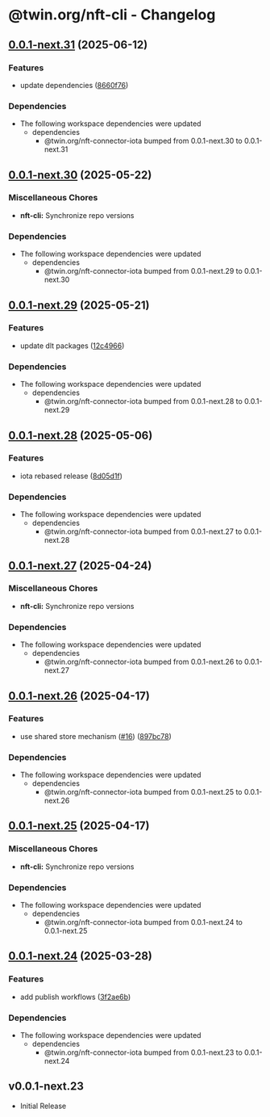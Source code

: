 # @twin.org/nft-cli - Changelog

## [0.0.1-next.31](https://github.com/twinfoundation/nft/compare/nft-cli-v0.0.1-next.30...nft-cli-v0.0.1-next.31) (2025-06-12)


### Features

* update dependencies ([8660f76](https://github.com/twinfoundation/nft/commit/8660f76ca324b0f476e45544cac6bee4b3146c3b))


### Dependencies

* The following workspace dependencies were updated
  * dependencies
    * @twin.org/nft-connector-iota bumped from 0.0.1-next.30 to 0.0.1-next.31

## [0.0.1-next.30](https://github.com/twinfoundation/nft/compare/nft-cli-v0.0.1-next.29...nft-cli-v0.0.1-next.30) (2025-05-22)


### Miscellaneous Chores

* **nft-cli:** Synchronize repo versions


### Dependencies

* The following workspace dependencies were updated
  * dependencies
    * @twin.org/nft-connector-iota bumped from 0.0.1-next.29 to 0.0.1-next.30

## [0.0.1-next.29](https://github.com/twinfoundation/nft/compare/nft-cli-v0.0.1-next.28...nft-cli-v0.0.1-next.29) (2025-05-21)


### Features

* update dlt packages ([12c4966](https://github.com/twinfoundation/nft/commit/12c4966bceb926b7cdcf1449165bee09187a426c))


### Dependencies

* The following workspace dependencies were updated
  * dependencies
    * @twin.org/nft-connector-iota bumped from 0.0.1-next.28 to 0.0.1-next.29

## [0.0.1-next.28](https://github.com/twinfoundation/nft/compare/nft-cli-v0.0.1-next.27...nft-cli-v0.0.1-next.28) (2025-05-06)


### Features

* iota rebased release ([8d05d1f](https://github.com/twinfoundation/nft/commit/8d05d1f58c1aacac983c100697ab40a314ad34ea))


### Dependencies

* The following workspace dependencies were updated
  * dependencies
    * @twin.org/nft-connector-iota bumped from 0.0.1-next.27 to 0.0.1-next.28

## [0.0.1-next.27](https://github.com/twinfoundation/nft/compare/nft-cli-v0.0.1-next.26...nft-cli-v0.0.1-next.27) (2025-04-24)


### Miscellaneous Chores

* **nft-cli:** Synchronize repo versions


### Dependencies

* The following workspace dependencies were updated
  * dependencies
    * @twin.org/nft-connector-iota bumped from 0.0.1-next.26 to 0.0.1-next.27

## [0.0.1-next.26](https://github.com/twinfoundation/nft/compare/nft-cli-v0.0.1-next.25...nft-cli-v0.0.1-next.26) (2025-04-17)


### Features

* use shared store mechanism ([#16](https://github.com/twinfoundation/nft/issues/16)) ([897bc78](https://github.com/twinfoundation/nft/commit/897bc7805248ba1388b2dd03df24c33f1633f344))


### Dependencies

* The following workspace dependencies were updated
  * dependencies
    * @twin.org/nft-connector-iota bumped from 0.0.1-next.25 to 0.0.1-next.26

## [0.0.1-next.25](https://github.com/twinfoundation/nft/compare/nft-cli-v0.0.1-next.24...nft-cli-v0.0.1-next.25) (2025-04-17)


### Miscellaneous Chores

* **nft-cli:** Synchronize repo versions


### Dependencies

* The following workspace dependencies were updated
  * dependencies
    * @twin.org/nft-connector-iota bumped from 0.0.1-next.24 to 0.0.1-next.25

## [0.0.1-next.24](https://github.com/twinfoundation/nft/compare/nft-cli-v0.0.1-next.23...nft-cli-v0.0.1-next.24) (2025-03-28)


### Features

* add publish workflows ([3f2ae6b](https://github.com/twinfoundation/nft/commit/3f2ae6b5c29da8012e01ef719c2d91a6aa80c2ad))


### Dependencies

* The following workspace dependencies were updated
  * dependencies
    * @twin.org/nft-connector-iota bumped from 0.0.1-next.23 to 0.0.1-next.24

## v0.0.1-next.23

- Initial Release
